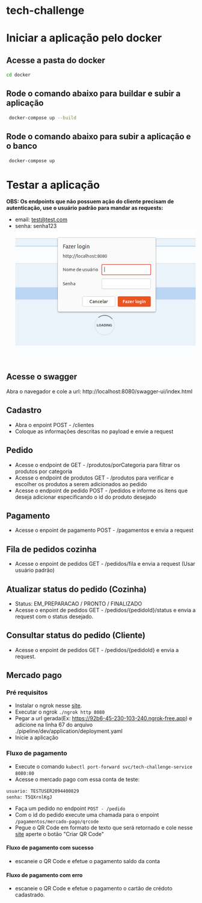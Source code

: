 # tech-challenge

# Iniciar a aplicação pelo docker
## Acesse a pasta do docker
```sh
cd docker
```
## Rode o comando abaixo para buildar e subir a aplicação
```sh
 docker-compose up --build
```

## Rode o comando abaixo para subir a aplicação e o banco
```sh
 docker-compose up
```

# Testar a aplicação

**OBS: Os endpoints que não possuem ação do cliente precisam de autenticação, use o usuário padrão para mandar as requests:**
- email: test@test.com
- senha: senha123
![autenticacao](./imagens/autenticacao.png)

## Acesse o swagger
Abra o navegador e cole a url: http://localhost:8080/swagger-ui/index.html

## Cadastro

- Abra o enpoint POST - /clientes
- Coloque as informações descritas no payload e envie a request

## Pedido
- Acesse o endpoint de GET - /produtos/porCategoria para filtrar os produtos por categoria
- Acesse o endpoint de produtos GET - /produtos para verificar e escolher os produtos a serem adicionados ao pedido
- Acesse o endpoint de pedido POST - /pedidos e informe os itens que deseja adicionar especificando o id do produto desejado

## Pagamento
- Acesse o enpoint de pagamento POST - /pagamentos e envia a request

## Fila de pedidos cozinha
- Acesse o enpoint de pedidos GET - /pedidos/fila e envia a request (Usar usuário padrão)

## Atualizar status do pedido (Cozinha)
- Status: EM_PREPARACAO / PRONTO / FINALIZADO
- Acesse o enpoint de pedidos GET - /pedidos/{pedidoId}/status e envia a request com o status desejado.

## Consultar status do pedido (Cliente)
- Acesse o enpoint de pedidos GET - /pedidos/{pedidoId} e envia a request.

## Mercado pago
### Pré requisitos
- Instalar o ngrok nesse [site](https://ngrok.com/download).
- Executar o ngrok `./ngrok http 8080`
- Pegar a url gerada(Ex:  https://92b6-45-230-103-240.ngrok-free.app) e adicione na linha 67 do arquivo ./pipeline/dev/application/deployment.yaml 
- Inicie a aplicação

### Fluxo de pagamento
- Execute o comando `kubectl port-forward svc/tech-challenge-service 8080:80`
- Acesse o mercado pago com essa conta de teste:
```
usuario: TESTUSER2094400829
senha: T5QXrnlKgJ
```
- Faça um pedido no endpoint `POST - /pedido`
- Com o id do pedido execute uma chamada para o enpoint `/pagamentos/mercado-pago/qrcode`
- Pegue o QR Code em formato de texto que será retornado e cole nesse [site](https://www.qrcode-monkey.com/pt/?utm_source=google_c&utm_medium=cpc&utm_campaign=&utm_content=&utm_term=qrcode%20monkey_e&gclid=CjwKCAjw3dCnBhBCEiwAVvLcuzrWOjjWvrrH2V7GILt-d04D3pUgkeBTYBYvMzAmLMmNs2ZjzphfwBoC-rEQAvD_BwE#text) aperte o botão "Criar QR Code"

#### Fluxo de pagamento com sucesso
- escaneie o QR Code e efetue o pagamento saldo da conta

#### Fluxo de pagamento com erro
- escaneie o QR Code e efetue o pagamento o cartão de crédoto cadastrado.
